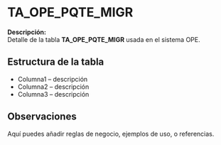 # TA_OPE_PQTE_MIGR

**Descripción:**  
Detalle de la tabla **TA_OPE_PQTE_MIGR** usada en el sistema OPE.

## Estructura de la tabla
- Columna1 – descripción
- Columna2 – descripción
- Columna3 – descripción

## Observaciones
Aquí puedes añadir reglas de negocio, ejemplos de uso, o referencias.
